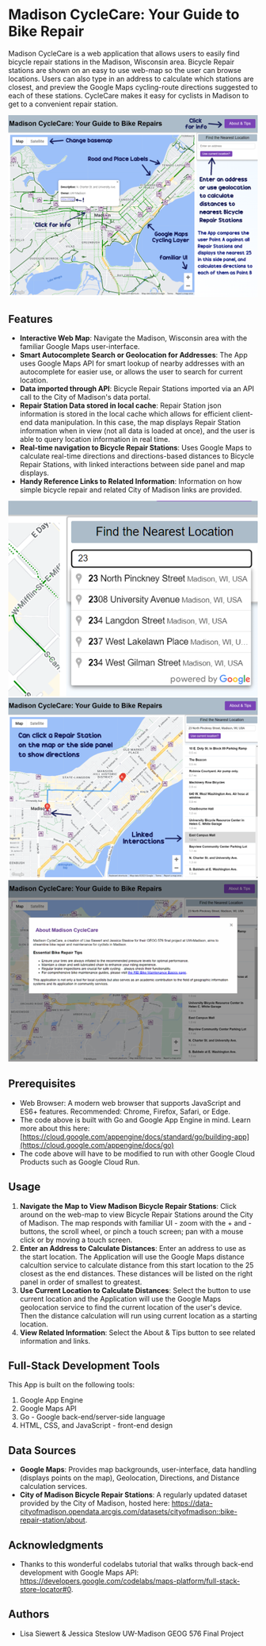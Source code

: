 # Madison CycleCare: Your Guide to Bike Repair 

Madison CycleCare is a web application that allows users to easily find bicycle repair stations in the Madison, Wisconsin area. Bicycle Repair stations are shown on an easy to use web-map so the user can browse locations. Users can also type in an address to calculate which stations are closest, and preview the Google Maps cycling-route directions suggested to each of these stations. CycleCare makes it easy for cyclists in Madison to get to a convenient repair station.

![Madison CycleCare App Screenshot](https://github.com/ecolville/madison-bikes/blob/main/screenshots/Interactions.png)

## Features

- **Interactive Web Map**: Navigate the Madison, Wisconsin area with the familiar Google Maps user-interface.
- **Smart Autocomplete Search or Geolocation for Addresses**: The App uses Google Maps API for smart lookup of nearby addresses with an autocomplete for easier use, or allows the user to search for current location.
- **Data imported through API**: Bicycle Repair Stations imported via an API call to the City of Madison's data portal.
- **Repair Station Data stored in local cache**: Repair Station json information is stored in the local cache which allows for efficient client-end data manipulation. In this case, the map displays Repair Station information when in view (not all data is loaded at once), and the user is able to query location information in real time.
- **Real-time navigation to Bicycle Repair Stations**: Uses Google Maps to calculate real-time directions and directions-based distances to Bicycle Repair Stations, with linked interactions between side panel and map displays.
- **Handy Reference Links to Related Information**: Information on how simple bicycle repair and related City of Madison links are provided.

![Madison CycleCare Autocomplete](https://github.com/ecolville/madison-bikes/blob/main/screenshots/Autocomplete.png)
![Madison CycleCare Linked Directions](https://github.com/ecolville/madison-bikes/blob/main/screenshots/LinkedDirections.png)
![Madison CycleCare About and Tips](https://github.com/ecolville/madison-bikes/blob/main/screenshots/AboutAndTips.png)

## Prerequisites

- Web Browser: A modern web browser that supports JavaScript and ES6+ features. Recommended: Chrome, Firefox, Safari, or Edge.
- The code above is built with Go and Google App Engine in mind. Learn more about this here: [https://cloud.google.com/appengine/docs/standard/go/building-app](https://cloud.google.com/appengine/docs/go)
- The code above will have to be modified to run with other Google Cloud Products such as Google Cloud Run.

## Usage 

1. **Navigate the Map to View Madison Bicycle Repair Stations**: Click around on the web-map to view Bicycle Repair Stations around the City of Madison. The map responds with familiar UI - zoom with the + and - buttons, the scroll wheel, or pinch a touch screen; pan with a mouse click or by moving a touch screen.
2. **Enter an Address to Calculate Distances**: Enter an address to use as the start location. The Application will use the Google Maps distance calcultion service to calculate distance from this start location to the 25 closest as the end distances. These distances will be listed on the right panel in order of smallest to greatest.
3. **Use Current Location to Calculate Distances**: Select the button to use current location and the Application will use the Google Maps geolocation service to find the current location of the user's device. Then the distance calculation will run using current location as a starting location.
4. **View Related Information**: Select the About & Tips button to see related information and links.

## Full-Stack Development Tools 

This App is built on the following tools:

1. Google App Engine
2. Google Maps API
3. Go - Google back-end/server-side language
4. HTML, CSS, and JavaScript - front-end design

## Data Sources 

- **Google Maps**: Provides map backgrounds, user-interface, data handling (displays points on the map), Geolocation, Directions, and Distance calculation services.
- **City of Madison Bicycle Repair Stations**: A regularly updated dataset provided by the City of Madison, hosted here: https://data-cityofmadison.opendata.arcgis.com/datasets/cityofmadison::bike-repair-station/about.

## Acknowledgments 

- Thanks to this wonderful codelabs tutorial that walks through back-end development with Google Maps API: https://developers.google.com/codelabs/maps-platform/full-stack-store-locator#0.

## Authors
- Lisa Siewert & Jessica Steslow UW-Madison GEOG 576 Final Project
